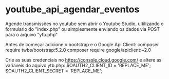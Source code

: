 # youtube_api_agendar_eventos

Agende transmissões no youtube sem abrir o Youtube Studio, ultilizando o formulario do "index.php" ou simplesmente enviando os dados via POST para o arquivo "ytb.php"

Antes de começar adicione o bootstrap e o Google Api Client:
composer require twbs/bootstrap:5.2.0
composer require google/apiclient:~2.0

Crie as suas credenciais no https://console.cloud.google.com/ e altere as variaveis do aquivo ytb.php:
$OAUTH2_CLIENT_ID = 'REPLACE_ME';
$OAUTH2_CLIENT_SECRET = 'REPLACE_ME';
